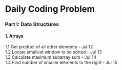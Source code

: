 # Daily Coding Problem

### Part I: Data Structures

#### 1. Arrays
1.1 Get product of all other elements - Jul 12 \
1.2 Locate smallest window to be sorted - Jul 13 \
1.3 Calculate maximum subarray sum - Jul 14 \
1.4 Find number of smaller elements to the right - Jul 15
